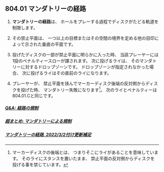 ## 804.01 マンダトリーの経路

1. **マンダトリーの経路**は、
ホールをプレーする過程でディスクがたどる軌道を制限します。

1. その禁止平面は、
一つ以上の目標またはその空間の境界を定める他の目印によって示された垂直の平面です。

1. 投げたディスクの一部が禁止平面に明らかに入った時、
当該プレーヤーには1投のペナルティースローが課されます。
次に投げるライは、
そのマンダトリーに対するドロップゾーンです。
ドロップゾーンが指定されなかった場合、
次に投げるライはその直前のライになります。

1. プレーヤーが、
禁止平面を挟んでマーカーディスク後端の反対側からディスクを投げた時、
マンダトリー失敗になります[^80401.1]。
次のライとペナルティーは804.01.Cと同じです。

##### [Q&A: 経路の規制](qa-man)
##### [超まとめ: マンダトリーによる規制](mandatory)
##### [マンダトリーの経路, 2022/3/2付け更新補足](https://docs.google.com/presentation/d/e/2PACX-1vSiGej3PzUmYvI-gD5ylHzCo_ixT3W7UpntrLrqsZIOx-D4vW0lrYNmKDUuzqFqYXMyM4t_2wPDdwjV/pub?start=false&loop=false&delayms=3000)

[^80401.1]: マーカーディスクの後端とは、
つまりそこにライがあることを意味しています。
そのライにスタンスを置いたまま、
禁止平面の反対側からディスクを投げる事を禁じています。

